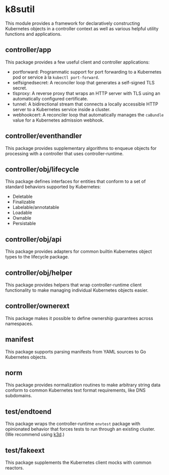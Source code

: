 # k8sutil

This module provides a framework for declaratively constructing Kubernetes
objects in a controller context as well as various helpful utility functions and
applications.

## controller/app

This package provides a few useful client and controller applications:

* portforward: Programmatic support for port forwarding to a Kubernetes pod or
  service à la `kubectl port-forward`.
* selfsignedsecret: A reconciler loop that generates a self-signed TLS secret.
* tlsproxy: A reverse proxy that wraps an HTTP server with TLS using an
  automatically configured certificate.
* tunnel: A bidirectional stream that connects a locally accessible HTTP server
  to a Kubernetes service inside a cluster.
* webhookcert: A reconciler loop that automatically manages the `caBundle` value
  for a Kubernetes admission webhook.

## controller/eventhandler

This package provides supplementary algorithms to enqueue objects for processing
with a controller that uses controller-runtime.

## controller/obj/lifecycle

This package defines interfaces for entities that conform to a set of standard
behaviors supported by Kubernetes:

* Deletable
* Finalizable
* Labelable/annotatable
* Loadable
* Ownable
* Persistable

## controller/obj/api

This package provides adapters for common builtin Kubernetes object types to the
lifecycle package.

## controller/obj/helper

This package provides helpers that wrap controller-runtime client functionality
to make managing individual Kubernetes objects easier.

## controller/ownerext

This package makes it possible to define ownership guarantees across namespaces.

## manifest

This package supports parsing manifests from YAML sources to Go Kubernetes
objects.

## norm

This package provides normalization routines to make arbitrary string data
conform to common Kubernetes text format requirements, like DNS subdomains.

## test/endtoend

This package wraps the controller-runtime `envtest` package with opinionated
behavior that forces tests to run through an existing cluster. (We recommend using [k3d](https://github.com/rancher/k3d).)

## test/fakeext

This package supplements the Kubernetes client mocks with common reactors.
